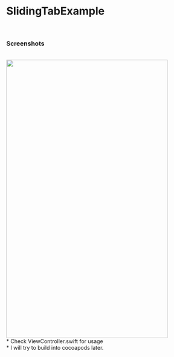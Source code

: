 # SlidingTabExample
<br>
<h3>Screenshots</h3>
<br>
<img src="https://raw.githubusercontent.com/erthru/SlidingTabsExample/master/ss.png" width="427px" height="737px" />
<br>
* Check ViewController.swift for usage
<br>
* I will try to build into cocoapods later.
<br>

